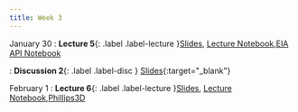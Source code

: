 ```yaml
---
title: Week 3
---
```


January 30
: **Lecture 5**{: .label .label-lecture }[Slides](https://docs.google.com/presentation/d/1g8Hib4lkK5b6-3MM47SukMqQhzVifmJY_Qis7pck9Qw/edit?usp=sharing), [Lecture Notebook](https://data100.datahub.berkeley.edu/hub/user-redirect/git-pull?repo=https%3A%2F%2Fgithub.com%2FUCB-Econ-148%2Fecon148-sp24&branch=main&urlpath=lab%2Ftree%2Fecon148-sp24%2Flec%2FLec3.1%2FLec3.1Pandas.ipynb),[EIA API Notebook](https://data100.datahub.berkeley.edu/hub/user-redirect/git-pull?repo=https%3A%2F%2Fgithub.com%2FUCB-Econ-148%2Fecon148-sp24&branch=main&urlpath=lab%2Ftree%2Fecon148-sp24%2Flec%2FLec3.1%2FEIA_api_notebook_Lec24.ipynb)

: **Discussion 2**{: .label .label-disc } [Slides](https://docs.google.com/presentation/d/1N9rmwCddQOaFhLRYNVB1EOf-gNHnoOAKL3BMdqVfgIE/edit?usp=sharing){:target="_blank"}



February 1
: **Lecture 6**{: .label .label-lecture }[Slides](https://docs.google.com/presentation/d/1jvEU2Oi8fuZQhGMa-acoa1mmVAzLblfAuH_qeODb44U/edit?usp=sharing), [Lecture Notebook](https://data100.datahub.berkeley.edu/hub/user-redirect/git-pull?repo=https%3A%2F%2Fgithub.com%2FUCB-Econ-148%2Fecon148-sp24&branch=main&urlpath=lab%2Ftree%2Fecon148-sp24%2Flec%2FLec3.2%2Flec3.2-Fred.ipynb),[Phillips3D](https://data100.datahub.berkeley.edu/hub/user-redirect/git-pull?repo=https%3A%2F%2Fgithub.com%2FUCB-Econ-148%2Fecon148-sp24&branch=main&urlpath=lab%2Ftree%2Fecon148-sp24%2Flec%2FLec3.2%2FPhillips3D.ipynb)


